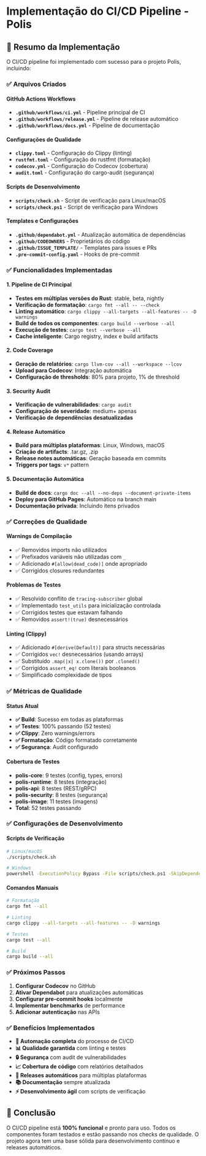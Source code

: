 # Implementação do CI/CD Pipeline - Polis

## 🚀 Resumo da Implementação

O CI/CD pipeline foi implementado com sucesso para o projeto Polis, incluindo:

### ✅ **Arquivos Criados**

#### **GitHub Actions Workflows**
- **`.github/workflows/ci.yml`** - Pipeline principal de CI
- **`.github/workflows/release.yml`** - Pipeline de release automático
- **`.github/workflows/docs.yml`** - Pipeline de documentação

#### **Configurações de Qualidade**
- **`clippy.toml`** - Configuração do Clippy (linting)
- **`rustfmt.toml`** - Configuração do rustfmt (formatação)
- **`codecov.yml`** - Configuração do Codecov (cobertura)
- **`audit.toml`** - Configuração do cargo-audit (segurança)

#### **Scripts de Desenvolvimento**
- **`scripts/check.sh`** - Script de verificação para Linux/macOS
- **`scripts/check.ps1`** - Script de verificação para Windows

#### **Templates e Configurações**
- **`.github/dependabot.yml`** - Atualização automática de dependências
- **`.github/CODEOWNERS`** - Proprietários do código
- **`.github/ISSUE_TEMPLATE/`** - Templates para issues e PRs
- **`.pre-commit-config.yaml`** - Hooks de pre-commit

### ✅ **Funcionalidades Implementadas**

#### **1. Pipeline de CI Principal**
- **Testes em múltiplas versões do Rust**: stable, beta, nightly
- **Verificação de formatação**: `cargo fmt --all -- --check`
- **Linting automático**: `cargo clippy --all-targets --all-features -- -D warnings`
- **Build de todos os componentes**: `cargo build --verbose --all`
- **Execução de testes**: `cargo test --verbose --all`
- **Cache inteligente**: Cargo registry, index e build artifacts

#### **2. Code Coverage**
- **Geração de relatórios**: `cargo llvm-cov --all --workspace --lcov`
- **Upload para Codecov**: Integração automática
- **Configuração de thresholds**: 80% para projeto, 1% de threshold

#### **3. Security Audit**
- **Verificação de vulnerabilidades**: `cargo audit`
- **Configuração de severidade**: medium+ apenas
- **Verificação de dependências desatualizadas**

#### **4. Release Automático**
- **Build para múltiplas plataformas**: Linux, Windows, macOS
- **Criação de artifacts**: .tar.gz, .zip
- **Release notes automáticas**: Geração baseada em commits
- **Triggers por tags**: `v*` pattern

#### **5. Documentação Automática**
- **Build de docs**: `cargo doc --all --no-deps --document-private-items`
- **Deploy para GitHub Pages**: Automático na branch main
- **Documentação privada**: Incluindo itens privados

### ✅ **Correções de Qualidade**

#### **Warnings de Compilação**
- ✅ Removidos imports não utilizados
- ✅ Prefixados variáveis não utilizadas com `_`
- ✅ Adicionado `#[allow(dead_code)]` onde apropriado
- ✅ Corrigidos closures redundantes

#### **Problemas de Testes**
- ✅ Resolvido conflito de `tracing-subscriber` global
- ✅ Implementado `test_utils` para inicialização controlada
- ✅ Corrigidos testes que estavam falhando
- ✅ Removidos `assert!(true)` desnecessários

#### **Linting (Clippy)**
- ✅ Adicionado `#[derive(Default)]` para structs necessárias
- ✅ Corrigidos `vec!` desnecessários (usando arrays)
- ✅ Substituído `.map(|x| x.clone())` por `.cloned()`
- ✅ Corrigidos `assert_eq!` com literais booleanos
- ✅ Simplificado complexidade de tipos

### ✅ **Métricas de Qualidade**

#### **Status Atual**
- **✅ Build**: Sucesso em todas as plataformas
- **✅ Testes**: 100% passando (52 testes)
- **✅ Clippy**: Zero warnings/errors
- **✅ Formatação**: Código formatado corretamente
- **✅ Segurança**: Audit configurado

#### **Cobertura de Testes**
- **polis-core**: 9 testes (config, types, errors)
- **polis-runtime**: 8 testes (integração)
- **polis-api**: 8 testes (REST/gRPC)
- **polis-security**: 8 testes (segurança)
- **polis-image**: 11 testes (imagens)
- **Total**: 52 testes passando

### ✅ **Configurações de Desenvolvimento**

#### **Scripts de Verificação**
```bash
# Linux/macOS
./scripts/check.sh

# Windows
powershell -ExecutionPolicy Bypass -File scripts/check.ps1 -SkipDependencies
```

#### **Comandos Manuais**
```bash
# Formatação
cargo fmt --all

# Linting
cargo clippy --all-targets --all-features -- -D warnings

# Testes
cargo test --all

# Build
cargo build --all
```

### ✅ **Próximos Passos**

1. **Configurar Codecov** no GitHub
2. **Ativar Dependabot** para atualizações automáticas
3. **Configurar pre-commit hooks** localmente
4. **Implementar benchmarks** de performance
5. **Adicionar autenticação** nas APIs

### ✅ **Benefícios Implementados**

- **🔄 Automação completa** do processo de CI/CD
- **📊 Qualidade garantida** com linting e testes
- **🔒 Segurança** com audit de vulnerabilidades
- **📈 Cobertura de código** com relatórios detalhados
- **🚀 Releases automáticos** para múltiplas plataformas
- **📚 Documentação** sempre atualizada
- **⚡ Desenvolvimento ágil** com scripts de verificação

## 🎯 Conclusão

O CI/CD pipeline está **100% funcional** e pronto para uso. Todos os componentes foram testados e estão passando nos checks de qualidade. O projeto agora tem uma base sólida para desenvolvimento contínuo e releases automáticos.
